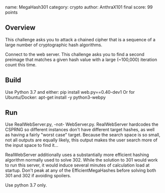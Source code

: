 name: MegaHash301
category: crypto
author: AnthraX101
final score: 99 points


## Overview

This challenge asks you to attack a chained cipher that is a sequence of a large number of cryptographic hash algorithms. 

Connect to the web server. This challenge asks you to find a second preimage that matches a given hash value with a large (~100,000) iteration count this time.

## Build

Use Python 3.7 and either:
    pip install web.py==0.40-dev1
Or for Ubuntu/Docker:
    apt-get install -y python3-webpy 

## Run

Use RealWebServer.py, -not- WebServer.py. RealWebServer hardcodes the CSPRNG so different instances don't have different target hashes, as well as having a fairly "worst case" target. Because the search space is so small, not all outputs are equally likely, this output makes the user search more of the input space to find it...

RealWebServer additionally uses a substantially more efficient hashing algorithm normally used to solve 302. While the solution to 301 would work to run this server, it would induce several minutes of calculation load at startup. Don't peak at any of the EfficientMegaHashes before solving both 301 and 302 if avoiding spoilers.

Use python 3.7 only. 
